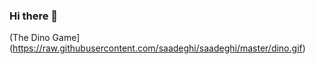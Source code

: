 ### Hi there 👋

(The Dino Game](https://raw.githubusercontent.com/saadeghi/saadeghi/master/dino.gif)
